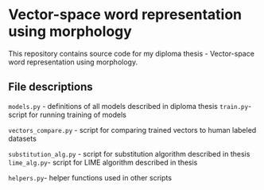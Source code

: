 # Vector-space word representation using morphology

This repository contains source code for my diploma thesis - Vector-space word representation using morphology.

## File descriptions

`models.py` - definitions of all models described in diploma thesis
`train.py`- script for running training of models

`vectors_compare.py` - script for comparing trained vectors to human labeled datasets

`substitution_alg.py` - script for substitution algorithm described in thesis
`lime_alg.py`- script for LIME algorithm described in thesis

`helpers.py`- helper functions used in other scripts
